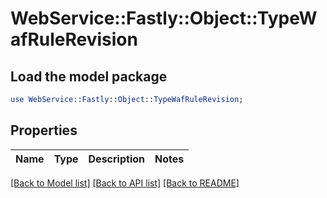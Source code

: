 # WebService::Fastly::Object::TypeWafRuleRevision

## Load the model package
```perl
use WebService::Fastly::Object::TypeWafRuleRevision;
```

## Properties
Name | Type | Description | Notes
------------ | ------------- | ------------- | -------------

[[Back to Model list]](../README.md#documentation-for-models) [[Back to API list]](../README.md#documentation-for-api-endpoints) [[Back to README]](../README.md)


